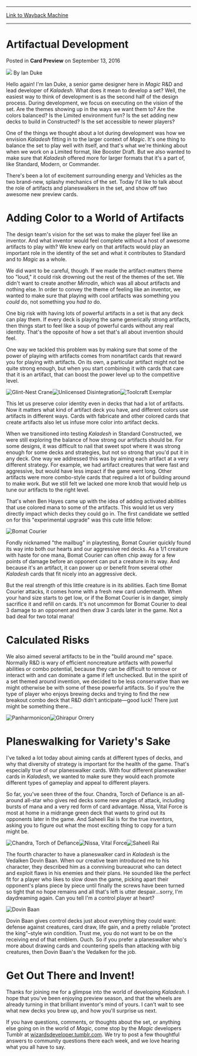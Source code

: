 
---
[Link to Wayback Machine](https://web.archive.org/web/20200921134212/https://magic.wizards.com/en/articles/archive/card-preview/artifactual-development-2016-09-13)

[_metadata_:author]:- "Ian Duke"
[_metadata_:description]:- "Ian talks balance in an artifact-heavy set, then reveals two exciting (and very different) preview cards."
[_metadata_:generator]:- "Drupal 7 (http://drupal.org)"
[_metadata_:node]:- "1063336"
[_metadata_:publish_date]:- "2016-09-13"
[_metadata_:source]:- "div-main-content"
[_metadata_:title]:- "Artifactual Development"
[_metadata_:wayback_capture_timestamp]:- "2020-09-21 13:42:12"
[_metadata_:wayback_raw_url]:- "https://web.archive.org/web/20200921134212id_/https://magic.wizards.com/en/articles/archive/card-preview/artifactual-development-2016-09-13"
[_metadata_:wayback_url]:- "https://magic.wizards.com/en/articles/archive/card-preview/artifactual-development-2016-09-13"
---


Artifactual Development
=======================



 Posted in **Card Preview**
 on September 13, 2016 






![](https://media.magic.wizards.com/styles/auth_small/public/images/person/authorpic_ianduke_0.jpg)
By Ian Duke











Hello again! I'm Ian Duke, a senior game designer here in *Magic* R&D and lead developer of *Kaladesh*. What does it mean to develop a set? Well, the easiest way to think of development is as the second half of the design process. During development, we focus on executing on the vision of the set. Are the themes showing up in the ways we want them to? Are the colors balanced? Is the Limited environment fun? Is the set adding new decks to build in Constructed? Is the set accessible to newer players?


One of the things we thought about a lot during development was how we envision *Kaladesh* fitting in to the larger context of *Magic*. It's one thing to balance the set to play well with itself, and that's what we're thinking about when we work on a Limited format, like Booster Draft. But we also wanted to make sure that *Kaladesh* offered more for larger formats that it's a part of, like Standard, Modern, or Commander.


There's been a lot of excitement surrounding energy and Vehicles as the two brand-new, splashy mechanics of the set. Today I'd like to talk about the role of artifacts and planeswalkers in the set, and show off two awesome new preview cards.


Adding Color to a World of Artifacts
====================================


The design team's vision for the set was to make the player feel like an inventor. And what inventor would feel complete without a host of awesome artifacts to play with? We knew early on that artifacts would play an important role in the identity of the set and what it contributes to Standard and to *Magic* as a whole.


We did want to be careful, though. If we made the artifact-matters theme too "loud," it could risk drowning out the rest of the themes of the set. We didn't want to create another *Mirrodin*, which was all about artifacts and nothing else. In order to convey the theme of feeling like an inventor, we wanted to make sure that playing with cool artifacts was something you *could* do, not something you *had to* do.


One big risk with having lots of powerful artifacts in a set is that any deck can play them. If every deck is playing the same generically strong artifacts, then things start to feel like a soup of powerful cards without any real identity. That's the opposite of how a set that's all about invention should feel.


One way we tackled this problem was by making sure that some of the power of playing with artifacts comes from nonartifact cards that reward you for playing with artifacts. On its own, a particular artifact might not be quite strong enough, but when you start combining it with cards that care that it is an artifact, that can boost the power level up to the competitive level.


![Glint-Nest Crane](https://media.wizards.com/2016/bVvMNuiu2i_KLD/en_eMQxKzsTBs.png)![Unlicensed Disintegration](https://media.wizards.com/2016/bVvMNuiu2i_KLD/en_ZtsvorutNk.png)![Toolcraft Exemplar](https://media.wizards.com/2016/bVvMNuiu2i_KLD/en_buH9bCO6ZX.png)


This let us preserve color identity even in decks that had a lot of artifacts. Now it matters what kind of artifact deck you have, and different colors use artifacts in different ways. Cards with fabricate and other colored cards that create artifacts also let us infuse more color into artifact decks.


When we transitioned into testing *Kaladesh* in Standard Constructed, we were still exploring the balance of how strong our artifacts should be. For some designs, it was difficult to nail that sweet spot where it was strong enough for some decks and strategies, but not so strong that you'd put it in any deck. One way we addressed this was by aiming each artifact at a very different strategy. For example, we had artifact creatures that were fast and aggressive, but would have less impact if the game went long. Other artifacts were more combo-style cards that required a lot of building around to make work. But we still felt we lacked one more knob that would help us tune our artifacts to the right level.


That's when Ben Hayes came up with the idea of adding activated abilities that use colored mana to some of the artifacts. This would let us very directly impact which decks they could go in. The first candidate we settled on for this "experimental upgrade" was this cute little fellow:


![Bomat Courier](https://media.wizards.com/2016/bVvMNuiu2i_KLD/en_IevjEylQtY.png)


Fondly nicknamed "the mailbug" in playtesting, Bomat Courier quickly found its way into both our hearts and our aggressive red decks. As a 1/1 creature with haste for one mana, Bomat Courier can often chip away for a few points of damage before an opponent can put a creature in its way. And because it's an artifact, it can power up or benefit from several other *Kaladesh* cards that fit nicely into an aggressive deck.


But the real strength of this little creature is in its abilities. Each time Bomat Courier attacks, it comes home with a fresh new card underneath. When your hand size starts to get low, or if the Bomat Courier is in danger, simply sacrifice it and refill on cards. It's not uncommon for Bomat Courier to deal 3 damage to an opponent and then draw 3 cards later in the game. Not a bad deal for two total mana!


Calculated Risks
================


We also aimed several artifacts to be in the "build around me" space. Normally R&D is wary of efficient noncreature artifacts with powerful abilities or combo potential, because they can be difficult to remove or interact with and can dominate a game if left unchecked. But in the spirit of a set themed around invention, we decided to be less conservative than we might otherwise be with some of these powerful artifacts. So if you're the type of player who enjoys brewing decks and trying to find the new breakout combo deck that R&D didn't anticipate—good luck! There just might be something there...


![Panharmonicon](https://media.wizards.com/2016/bVvMNuiu2i_KLD/en_BNCoE3UEk8.png)![Ghirapur Orrery](https://media.wizards.com/2016/bVvMNuiu2i_KLD/en_emy2dmKzBz.png)


Planeswalking for Variety's Sake
================================


I've talked a lot today about aiming cards at different types of decks, and why that diversity of strategy is important for the health of the game. That's especially true of our planeswalker cards. With four different planeswalker cards in *Kaladesh*, we wanted to make sure they would each promote different types of gameplay and appeal to different players.


So far, you've seen three of the four. Chandra, Torch of Defiance is an all-around all-star who gives red decks some new angles of attack, including bursts of mana and a very red form of card advantage. Nissa, Vital Force is most at home in a midrange green deck that wants to grind out its opponents later in the game. And Saheeli Rai is for the true inventors, asking you to figure out what the most exciting thing to copy for a turn might be.


![Chandra, Torch of Defiance](https://media.wizards.com/2016/bVvMNuiu2i_KLD/en_4I1bdO7NnRb.png)![Nissa, Vital Force](https://media.wizards.com/2016/bVvMNuiu2i_KLD/en_ITMHMOYYf0.png)![Saheeli Rai](https://media.wizards.com/2016/bVvMNuiu2i_KLD/en_pDejnwbkHHb.png)


The fourth character to have a planeswalker card in *Kaladesh* is the Vedalken Dovin Baan. When our creative team introduced me to his character, they described him as a conniving bureaucrat who can detect and exploit flaws in his enemies and their plans. He sounded like the perfect fit for a player who likes to slow down the game, picking apart their opponent's plans piece by piece until finally the screws have been turned so tight that no hope remains and all that's left is utter despair...sorry, I'm daydreaming again. Can you tell I'm a control player at heart?


![Dovin Baan](https://media.wizards.com/2016/bVvMNuiu2i_KLD/en_NVmXolHdE1b.png)


Dovin Baan gives control decks just about everything they could want: defense against creatures, card draw, life gain, and a pretty reliable "protect the king"–style win condition. Trust me, you do not want to be on the receiving end of that emblem. Ouch. So if you prefer a planeswalker who's more about drawing cards and countering spells than attacking with big creatures, then Dovin Baan's the Vedalken for the job.


Get Out There and Invent!
=========================


Thanks for joining me for a glimpse into the world of developing *Kaladesh*. I hope that you've been enjoying preview season, and that the wheels are already turning in that brilliant inventor's mind of yours. I can't wait to see what new decks you brew up, and how you'll surprise us next.


If you have questions, comments, or thoughts about the set, or anything else going on in the world of *Magic*, come stop by the *Magic* developers Tumblr at [wizardsdeveloper.tumblr.com](http://wizardsdeveloper.tumblr.com/). We try to post a few thoughtful answers to community questions there each week, and we love hearing what you all have to say.







